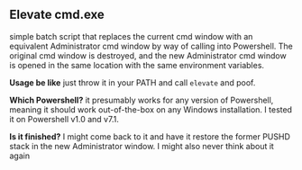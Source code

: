 ## Elevate cmd.exe
simple batch script that replaces the current cmd window with an equivalent Administrator cmd window by way of calling into Powershell. The original cmd window is destroyed, and the new Administrator cmd window is opened in the same location with the same environment variables.

**Usage be like**
just throw it in your PATH and call `elevate` and poof.

**Which Powershell?**
it presumably works for any version of Powershell, meaning it should work out-of-the-box on any Windows installation. I tested it on Powershell v1.0 and v7.1.

**Is it finished?**
I might come back to it and have it restore the former PUSHD stack in the new Administrator window. I might also never think about it again


